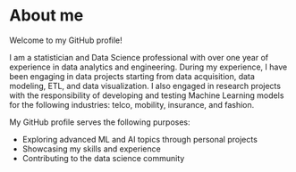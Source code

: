 # About me
Welcome to my GitHub profile!

I am a statistician and Data Science professional with over one year of experience in data analytics and engineering. During my experience, I have been engaging in data projects starting from data acquisition, data modeling, ETL, and data visualization. I also engaged in research projects with the responsibility of developing and testing Machine Learning models for the following industries: telco, mobility, insurance, and fashion.

My GitHub profile serves the following purposes:
- Exploring advanced ML and AI topics through personal projects
- Showcasing my skills and experience
- Contributing to the data science community
